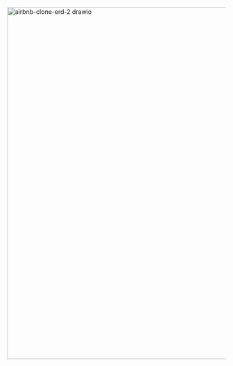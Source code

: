 <img width="741" height="811" alt="airbnb-clone-erd-2 drawio" src="https://github.com/user-attachments/assets/e5a30cdf-be20-4e79-9d23-1c620ada7b30" />
